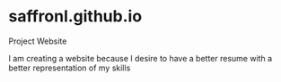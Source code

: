 # saffronl.github.io
Project Website

I am creating a website because I desire to have a better resume with a better representation of my skills
